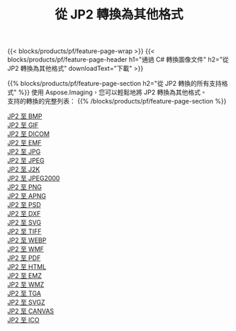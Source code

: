 ﻿---
title: 從 JP2 轉換為其他格式 
weight: 3920
url: /zh-hant/net/conversion/from/jp2 
lang: zh-hant
langdirlevel: 2
locales: zh-hans,ja,it,ru,de,es,fr,nl,id,lt,pl,pt,vi,tr,ko,zh-hant,ar,hi,th,sv,cs,uk,he
description: 使用 Aspose.Imaging，您可以輕鬆地將 JP2 轉換為其他格式
---

{{< blocks/products/pf/feature-page-wrap >}}
{{< blocks/products/pf/feature-page-header h1="通過 C# 轉換圖像文件" h2="從 JP2 轉換為其他格式" downloadText="下載" >}}


{{% blocks/products/pf/feature-page-section  h2="從 JP2 轉換的所有支持格式" %}}
使用 Aspose.Imaging，您可以輕鬆地將 JP2 轉換為其他格式。
<br/>
支持的轉換的完整列表：
{{% /blocks/products/pf/feature-page-section %}}
<div class="container-fluid productfamilypage bg-gray">
    <div class="convertypes bg-gray agp-content section">
        <div class="container">
		<div class="row other-converters">
		    <div class='col-md-2 other-converter remove-lp remove-rp'><a href="/imaging/zh-hant/net/conversion/jp2-to-bmp" >JP2 至 BMP</a></div><div class='col-md-2 other-converter remove-lp remove-rp'><a href="/imaging/zh-hant/net/conversion/jp2-to-gif" >JP2 至 GIF</a></div><div class='col-md-2 other-converter remove-lp remove-rp'><a href="/imaging/zh-hant/net/conversion/jp2-to-dicom" >JP2 至 DICOM</a></div><div class='col-md-2 other-converter remove-lp remove-rp'><a href="/imaging/zh-hant/net/conversion/jp2-to-emf" >JP2 至 EMF</a></div><div class='col-md-2 other-converter remove-lp remove-rp'><a href="/imaging/zh-hant/net/conversion/jp2-to-jpg" >JP2 至 JPG</a></div><div class='col-md-2 other-converter remove-lp remove-rp'><a href="/imaging/zh-hant/net/conversion/jp2-to-jpeg" >JP2 至 JPEG</a></div><div class='col-md-2 other-converter remove-lp remove-rp'><a href="/imaging/zh-hant/net/conversion/jp2-to-j2k" >JP2 至 J2K</a></div><div class='col-md-2 other-converter remove-lp remove-rp'><a href="/imaging/zh-hant/net/conversion/jp2-to-jpeg2000" >JP2 至 JPEG2000</a></div><div class='col-md-2 other-converter remove-lp remove-rp'><a href="/imaging/zh-hant/net/conversion/jp2-to-png" >JP2 至 PNG</a></div><div class='col-md-2 other-converter remove-lp remove-rp'><a href="/imaging/zh-hant/net/conversion/jp2-to-apng" >JP2 至 APNG</a></div><div class='col-md-2 other-converter remove-lp remove-rp'><a href="/imaging/zh-hant/net/conversion/jp2-to-psd" >JP2 至 PSD</a></div><div class='col-md-2 other-converter remove-lp remove-rp'><a href="/imaging/zh-hant/net/conversion/jp2-to-dxf" >JP2 至 DXF</a></div><div class='col-md-2 other-converter remove-lp remove-rp'><a href="/imaging/zh-hant/net/conversion/jp2-to-svg" >JP2 至 SVG</a></div><div class='col-md-2 other-converter remove-lp remove-rp'><a href="/imaging/zh-hant/net/conversion/jp2-to-tiff" >JP2 至 TIFF</a></div><div class='col-md-2 other-converter remove-lp remove-rp'><a href="/imaging/zh-hant/net/conversion/jp2-to-webp" >JP2 至 WEBP</a></div><div class='col-md-2 other-converter remove-lp remove-rp'><a href="/imaging/zh-hant/net/conversion/jp2-to-wmf" >JP2 至 WMF</a></div><div class='col-md-2 other-converter remove-lp remove-rp'><a href="/imaging/zh-hant/net/conversion/jp2-to-pdf" >JP2 至 PDF</a></div><div class='col-md-2 other-converter remove-lp remove-rp'><a href="/imaging/zh-hant/net/conversion/jp2-to-html" >JP2 至 HTML</a></div><div class='col-md-2 other-converter remove-lp remove-rp'><a href="/imaging/zh-hant/net/conversion/jp2-to-emz" >JP2 至 EMZ</a></div><div class='col-md-2 other-converter remove-lp remove-rp'><a href="/imaging/zh-hant/net/conversion/jp2-to-wmz" >JP2 至 WMZ</a></div><div class='col-md-2 other-converter remove-lp remove-rp'><a href="/imaging/zh-hant/net/conversion/jp2-to-tga" >JP2 至 TGA</a></div><div class='col-md-2 other-converter remove-lp remove-rp'><a href="/imaging/zh-hant/net/conversion/jp2-to-svgz" >JP2 至 SVGZ</a></div><div class='col-md-2 other-converter remove-lp remove-rp'><a href="/imaging/zh-hant/net/conversion/jp2-to-canvas" >JP2 至 CANVAS</a></div><div class='col-md-2 other-converter remove-lp remove-rp'><a href="/imaging/zh-hant/net/conversion/jp2-to-ico" >JP2 至 ICO</a></div>
                </div>
        </div>
    </div>
</div>
<br/>

